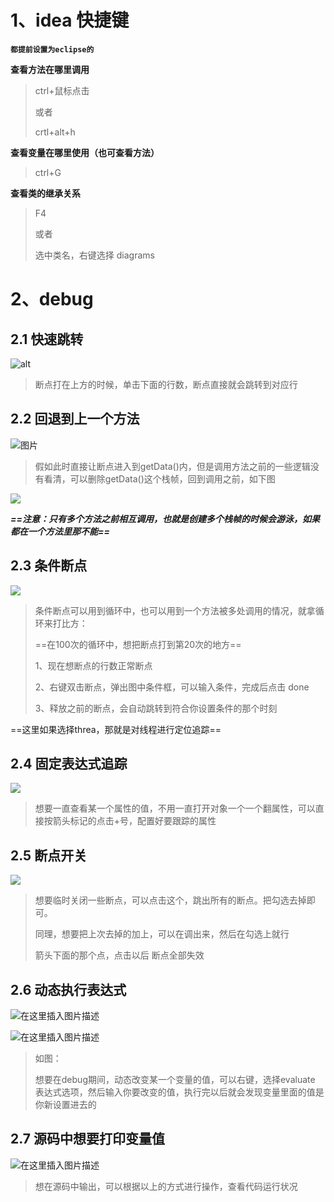 ﻿# 1、idea 快捷键

**`都提前设置为eclipse的`**

  **查看方法在哪里调用**

> ctrl+鼠标点击
>
> 或者
>
> crtl+alt+h

  **查看变量在哪里使用（也可查看方法）**

> ctrl+G

**查看类的继承关系**

>  F4
>
> 或者
>
> 选中类名，右键选择 diagrams

# 2、debug

## 2.1 **快速跳转**

![alt](https://img-blog.csdnimg.cn/c5499753b3b14804abbca1bb4d4700bd.png)

> 断点打在上方的时候，单击下面的行数，断点直接就会跳转到对应行

## 2.2 **回退到上一个方法**

![图片](https://img-blog.csdnimg.cn/0406384c2a66476790fa1f9908be28d4.png)

> 假如此时直接让断点进入到getData()内，但是调用方法之前的一些逻辑没有看清，可以删除getData()这个栈帧，回到调用之前，如下图

![](https://img-blog.csdnimg.cn/806e108a1f704df5bd5ae3790a01228c.png)

***==注意：只有多个方法之前相互调用，也就是创建多个栈帧的时候会游泳，如果都在一个方法里那不能==***

## 2.3 条件断点

![](https://img-blog.csdnimg.cn/d199188101724f41ab9da36ba593ca8f.png)

> 条件断点可以用到循环中，也可以用到一个方法被多处调用的情况，就拿循环来打比方：
>
> ==在100次的循环中，想把断点打到第20次的地方==
>
> 1、现在想断点的行数正常断点
>
> 2、右键双击断点，弹出图中条件框，可以输入条件，完成后点击 done
>
> 3、释放之前的断点，会自动跳转到符合你设置条件的那个时刻

==这里如果选择threa，那就是对线程进行定位追踪==

## 2.4 固定表达式追踪

![](https://img-blog.csdnimg.cn/42c1c44c6046416a844a4b659fec99d2.png)

> 想要一直查看某一个属性的值，不用一直打开对象一个一个翻属性，可以直接按箭头标记的点击+号，配置好要跟踪的属性

## 2.5 断点开关

![](https://img-blog.csdnimg.cn/acf987103d2a4ee5ab468bb3bc3d682f.png)

> 想要临时关闭一些断点，可以点击这个，跳出所有的断点。把勾选去掉即可。
>
> 同理，想要把上次去掉的加上，可以在调出来，然后在勾选上就行
>
> 箭头下面的那个点，点击以后 断点全部失效

## 2.6 动态执行表达式

![在这里插入图片描述](https://img-blog.csdnimg.cn/c0d5a67bd7e74bff9ee3446aa7c098c8.png)



![在这里插入图片描述](https://img-blog.csdnimg.cn/f2ccf519e02d4bea97c164d14574a723.png)

> 如图：
>
>   想要在debug期间，动态改变某一个变量的值，可以右键，选择evaluate 表达式选项，然后输入你要改变的值，执行完以后就会发现变量里面的值是你新设置进去的

## 2.7 源码中想要打印变量值

![在这里插入图片描述](https://img-blog.csdnimg.cn/1e9bc397c48145d8948989f658f3f31c.jpeg)

> 想在源码中输出，可以根据以上的方式进行操作，查看代码运行状况



















